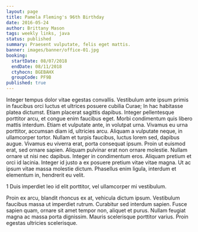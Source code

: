```yaml
---
layout: page
title: Pamela Fleming's 96th Birthday
date: 2016-05-24
author: Brittany Mason
tags: weekly links, java
status: published
summary: Praesent vulputate, felis eget mattis.
banner: images/banner/office-01.jpg
booking:
  startDate: 08/07/2018
  endDate: 08/11/2018
  ctyhocn: BGEBAHX
  groupCode: PF9B
published: true
---
```

Integer tempus dolor vitae egestas convallis. Vestibulum ante ipsum primis in faucibus orci luctus et ultrices posuere cubilia Curae; In hac habitasse platea dictumst. Etiam placerat sagittis dapibus. Integer pellentesque porttitor arcu, et congue enim faucibus eget. Morbi condimentum quis libero mattis interdum. Etiam et vulputate ante, in volutpat urna.
Vivamus eu urna porttitor, accumsan diam id, ultricies arcu. Aliquam a vulputate neque, in ullamcorper tortor. Nullam et turpis faucibus, luctus lorem sed, dapibus augue. Vivamus eu viverra erat, porta consequat ipsum. Proin ut euismod erat, sed ornare sapien. Aliquam pulvinar erat non ornare molestie. Nullam ornare ut nisi nec dapibus. Integer in condimentum eros. Aliquam pretium et orci id lacinia. Integer id justo a ex posuere pretium vitae vitae magna. Ut ac ipsum vitae massa molestie dictum. Phasellus enim ligula, interdum et elementum in, hendrerit eu velit.

1 Duis imperdiet leo id elit porttitor, vel ullamcorper mi vestibulum.

Proin ex arcu, blandit rhoncus ex at, vehicula dictum ipsum. Vestibulum faucibus massa ut imperdiet rutrum. Curabitur sed interdum sapien. Fusce sapien quam, ornare sit amet tempor non, aliquet et purus. Nullam feugiat magna ac massa porta dignissim. Mauris scelerisque porttitor varius. Proin egestas ultricies scelerisque.
